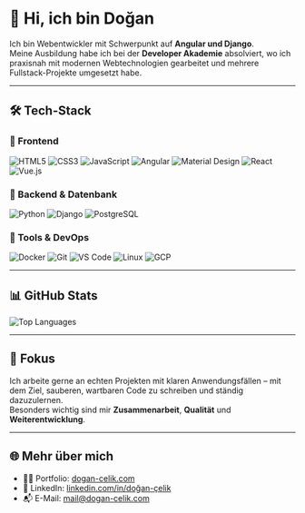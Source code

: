 # 👋 Hi, ich bin Doğan

Ich bin Webentwickler mit Schwerpunkt auf **Angular und Django**.  
Meine Ausbildung habe ich bei der **Developer Akademie** absolviert, wo ich praxisnah mit modernen Webtechnologien gearbeitet und mehrere Fullstack-Projekte umgesetzt habe.

---

## 🛠 Tech-Stack

### 🔹 Frontend
![HTML5](https://img.shields.io/badge/HTML5-E34F26?style=flat&logo=html5&logoColor=white)
![CSS3](https://img.shields.io/badge/CSS3-1572B6?style=flat&logo=css3&logoColor=white)
![JavaScript](https://img.shields.io/badge/JavaScript-F7DF1E?style=flat&logo=javascript&logoColor=black)
![Angular](https://img.shields.io/badge/Angular-DD0031?style=flat&logo=angular&logoColor=white)
![Material Design](https://img.shields.io/badge/Material_Design-757575?style=flat&logo=material-design&logoColor=white)
![React](https://img.shields.io/badge/React-20232A?style=flat&logo=react&logoColor=61DAFB)
![Vue.js](https://img.shields.io/badge/Vue.js-35495E?style=flat&logo=vue.js&logoColor=4FC08D)

### 🔹 Backend & Datenbank
![Python](https://img.shields.io/badge/Python-3776AB?style=flat&logo=python&logoColor=white)
![Django](https://img.shields.io/badge/Django-092E20?style=flat&logo=django&logoColor=white)
![PostgreSQL](https://img.shields.io/badge/PostgreSQL-4169E1?style=flat&logo=postgresql&logoColor=white)

### 🔹 Tools & DevOps
![Docker](https://img.shields.io/badge/Docker-2496ED?style=flat&logo=docker&logoColor=white)
![Git](https://img.shields.io/badge/Git-F05032?style=flat&logo=git&logoColor=white)
![VS Code](https://img.shields.io/badge/VS_Code-007ACC?style=flat&logo=visual-studio-code&logoColor=white)
![Linux](https://img.shields.io/badge/Linux-FCC624?style=flat&logo=linux&logoColor=black)
![GCP](https://img.shields.io/badge/Google_Cloud-4285F4?style=flat&logo=google-cloud&logoColor=white)

---

## 📊 GitHub Stats
![Top Languages](https://github-readme-stats.vercel.app/api/top-langs/?username=dogan36&layout=compact&theme=dark)

---

## 🎯 Fokus

Ich arbeite gerne an echten Projekten mit klaren Anwendungsfällen – mit dem Ziel, sauberen, wartbaren Code zu schreiben und ständig dazuzulernen.  
Besonders wichtig sind mir **Zusammenarbeit**, **Qualität** und **Weiterentwicklung**.

---

## 🌐 Mehr über mich

- 🧑‍💻 Portfolio: [dogan-celik.com](https://dogan-celik.com)
- 💼 LinkedIn: [linkedin.com/in/doğan-çelik](https://www.linkedin.com/in/do%C4%9Fan-%C3%A7elik-29a412235/)
- 📬 E-Mail: [mail@dogan-celik.com](mailto:mail@dogan-celik.com)

